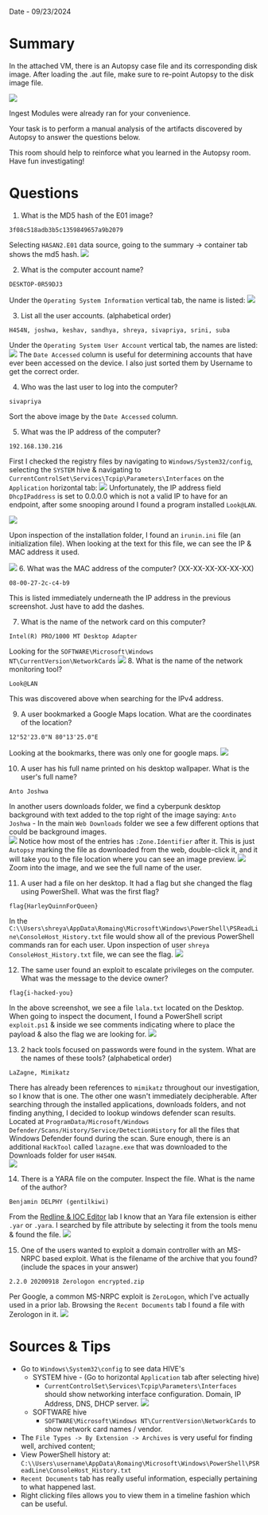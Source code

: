 Date - 09/23/2024

# Summary
In the attached VM, there is an Autopsy case file and its corresponding disk image. After loading the .aut file, make sure to re-point Autopsy to the disk image file.

![](https://assets.tryhackme.com/additional/autopsy/autopsy-fix-missing-image.png)  

Ingest Modules were already ran for your convenience.

Your task is to perform a manual analysis of the artifacts discovered by Autopsy to answer the questions below.  

This room should help to reinforce what you learned in the Autopsy room. Have fun investigating!

# Questions

1. What is the MD5 hash of the E01 image?

```
3f08c518adb3b5c1359849657a9b2079
```
Selecting `HASAN2.E01` data source, going to the summary -> container tab shows the md5 hash.
![](file-20240921014456030.png)

2. What is the computer account name?

```
DESKTOP-0R59DJ3
```
Under the `Operating System Information` vertical tab, the name is listed:
![](file-20240921020531711.png)

3. List all the user accounts. (alphabetical order)

```
H4S4N, joshwa, keshav, sandhya, shreya, sivapriya, srini, suba
```
Under the `Operating System User Account` vertical tab, the names are listed:
![](file-20240921021025167.png)
The `Date Accessed` column is useful for determining accounts that have ever been accessed on the device.  I also just sorted them by Username to get the correct order.

4. Who was the last user to log into the computer?

```
sivapriya
```
Sort the above image by the `Date Accessed` column.

5. What was the IP address of the computer?

```
192.168.130.216
```
First I checked the registry files by navigating to `Windows/System32/config`, selecting the `SYSTEM` hive & navigating to `CurrentControlSet\Services\Tcpip\Parameters\Interfaces` on the `Application` horizontal tab:
![](file-20240922071333176.png)
Unfortunately, the IP address field `DhcpIPaddress` is set to 0.0.0.0 which is not a valid IP to have for an endpoint, after some snooping around I found a program installed `Look@LAN`. 

![](file-20240922075525599.png)

Upon inspection of the installation folder, I found an `irunin.ini` file (an initialization file).  When looking at the text for this file, we can see the IP & MAC address it used.

![](file-20240922075447813.png)
6. What was the MAC address of the computer? (XX-XX-XX-XX-XX-XX)

```
08-00-27-2c-c4-b9
```
This is listed immediately underneath the IP address in the previous screenshot.  Just have to add the dashes.

7. What is the name of the network card on this computer?

```
Intel(R) PRO/1000 MT Desktop Adapter
```
Looking for the `SOFTWARE\Microsoft\Windows NT\CurrentVersion\NetworkCards` 
![](file-20240923030844108.png)
8. What is the name of the network monitoring tool?

```
Look@LAN
```
This was discovered above when searching for the IPv4 address.

9. A user bookmarked a Google Maps location. What are the coordinates of the location?

```
12°52'23.0"N 80°13'25.0"E
```
Looking at the bookmarks, there was only one for google maps.
![](file-20240923044417281.png)

10. A user has his full name printed on his desktop wallpaper. What is the user's full name?

```
Anto Joshwa
```
In another users downloads folder, we find a cyberpunk desktop background with text added to the top right of the image saying: `Anto Joshwa` - In the main `Web Downloads` folder we see a few different options that could be background images.  
![](file-20240923081207625.png)
Notice how most of the entries has `:Zone.Identifier` after it.  This is just `Autopsy` marking the file as downloaded from the web, double-click it, and it will take you to the file location where you can see an image preview.
![](file-20240923081414835.png)
Zoom into the image, and we see the full name of the user.

11. A user had a file on her desktop. It had a flag but she changed the flag using PowerShell. What was the first flag?

```
flag{HarleyQuinnForQueen}
```
In the `C:\\Users\shreya\AppData\Romaing\Microsoft\Windows\PowerShell\PSReadLine\ConsoleHost_History.txt` file would show all of the previous PowerShell commands ran for each user.  Upon inspection of user `shreya` `ConsoleHost_History.txt` file, we can see the flag.
![](file-20240923054432037.png)

12. The same user found an exploit to escalate privileges on the computer. What was the message to the device owner?

```
flag{i-hacked-you}
```
In the above screenshot, we see a file `lala.txt` located on the Desktop.  When going to inspect the document, I found a PowerShell script `exploit.ps1` & inside we see comments indicating where to place the payload & also the flag we are looking for.
![](file-20240923060050218.png)

13. 2 hack tools focused on passwords were found in the system. What are the names of these tools? (alphabetical order)

```
LaZagne, Mimikatz
```
There has already been references to `mimikatz` throughout our investigation, so I know that is one.  The other one wasn't immediately decipherable.  After searching through the installed applications, downloads folders, and not finding anything, I decided to lookup windows defender scan results.  Located at  `ProgramData/Microsoft/Windows Defender/Scans/History/Service/DetectionHistory` for all the files that Windows Defender found during the scan.  Sure enough, there is an additional `HackTool` called `lazagne.exe` that was downloaded to the Downloads folder for user `H4S4N`.  
![](file-20240923081732681.png)

14. There is a YARA file on the computer. Inspect the file. What is the name of the author?

```
Benjamin DELPHY (gentilkiwi)
```
From the [Redline & IOC Editor](Redline%20&%20IOC%20Editor.md) lab I know that an Yara file extension is either `.yar` or `.yara`.  I searched by file attribute by selecting it from the tools menu & found the file.
![](file-20240923072536081.png)

15. One of the users wanted to exploit a domain controller with an MS-NRPC based exploit. What is the filename of the archive that you found? (include the spaces in your answer)

```
2.2.0 20200918 Zerologon encrypted.zip
```
Per Google, a common MS-NRPC exploit is `ZeroLogon`, which I've actually used in a prior lab.
Browsing the `Recent Documents` tab I found a file with Zerologon in it.
![](file-20240923080047165.png)

# Sources & Tips
- Go to `Windows\System32\config` to see data HIVE's
	- SYSTEM hive - (Go to horizontal `Application` tab after selecting hive)
		- `CurrentControlSet\Services\Tcpip\Parameters\Interfaces` should show networking interface configuration.  Domain, IP Address, DNS, DHCP server.
			![](file-20240923053000361.png)
	- SOFTWARE hive
		- `SOFTWARE\Microsoft\Windows NT\CurrentVersion\NetworkCards` to show network card names / vendor.
- The `File Types -> By Extension -> Archives` is very useful for finding well, archived content;
- View PowerShell history at: `C:\\Users\username\AppData\Romaing\Microsoft\Windows\PowerShell\PSReadLine\ConsoleHost_History.txt` 
- `Recent Documents` tab has really useful information, especially pertaining to what happened last.  
- Right clicking files allows you to view them in a timeline fashion which can be useful.